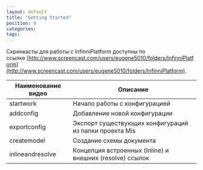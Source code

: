 ```yaml
---
layout: default
title: "Getting Started"
position: 0
categories: 
tags: 
---
```


Скринкасты для работы с InfinniPlatform доступны по ссылке [http://www.screencast.com/users/eugene5010/folders/InfinniPlatform](http://www.screencast.com/users/eugene5010/folders/InfinniPlatform).

|Наименование видео|Описание|
|------------------|--------|
|startwork|Начало работы с конфигурацией|
|addconfig|Добавление новой конфигурации|
|exportconfig|Экспорт существующих конфигураций из папки проекта Mis|
|createmodel|Создание схемы документа|
|inlineandresolve|Концепция встроенных (Inline) и внешних (resolve) ссылок|
